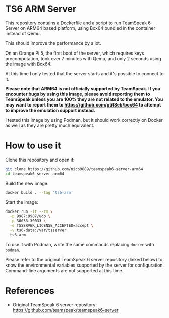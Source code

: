 # TS6 ARM Server
This repository contains a Dockerfile and a script to run TeamSpeak 6 Server on ARM64 based platform, using Box64 bundled in the container instead of Qemu.

This should improve the performance by a lot.

On an Orange Pi 5,  the first boot of the server, which requires keys precomputation, took over 7 minutes with Qemu, and only 2 seconds using the image with Box64.

At this time I only tested that the server starts and it's possible to connect to it.

**Please note that ARM64 is not officially supported by TeamSpeak. If you encounter bugs by using this image, please avoid reporting them to TeamSpeak unless you are 100% they are not related to the emulator. You may want to report them to https://github.com/ptitSeb/box64 to attempt to improve the emulation support instead.**

I tested this image by using Podman, but it should work correctly on Docker as well as they are pretty much equivalent.

# How to use it

Clone this repository and open it:
```bash
git clone https://github.com/nico9889/teamspeak6-server-arm64
cd teamspeak6-server-arm64
```

Build the new image:
```bash
docker build . --tag 'ts6-arm'
```

Start the image:
```bash
docker run -it --rm \
  -p 9987:9987/udp \
  -p 30033:30033 \
  -e TSSERVER_LICENSE_ACCEPTED=accept \
  -v ts6-data:/var/tsserver
  ts6-arm
```

To use it with Podman, write the same commands replacing `docker` with `podman`.

Please refer to the original TeamSpeak 6 server repository (linked below) to know the environmental variables supported by the server for configuration. Command-line arguments are not supported at this time.

# References
* Original TeamSpeak 6 server repository: https://github.com/teamspeak/teamspeak6-server



